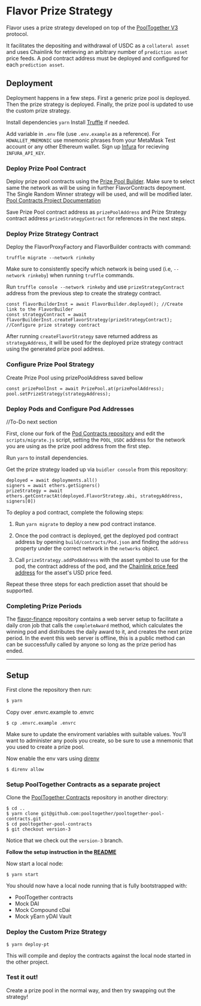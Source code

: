 # Flavor Prize Strategy

Flavor uses a prize strategy developed on top of the [PoolTogether V3](https://www.pooltogether.com/) protocol.

It facilitates the depositing and withdrawal of USDC as a `collateral asset` and uses Chainlink for retrieving an arbitrary number of `prediction asset` price feeds. A pod contract address must be deployed and configured for each `prediction asset`.

## Deployment

Deployment happens in a few steps. First a generic prize pool is deployed. Then the prize strategy is deployed. Finally, the prize pool is updated to use the custom prize strategy.

Install dependencies `yarn`
Install [Truffle](https://www.trufflesuite.com/docs/truffle/getting-started/installation) if needed.

Add variable in `.env` file (use `.env.example` as a reference). For `HDWALLET_MNEMONIC` use mnemonic phrases from your MetaMask Test account or any other Ethereum wallet.
Sign up [Infura](https://infura.io/) for recieving `INFURA_API_KEY`.

### Deploy Prize Pool Contract

Deploy prize pool contracts using the [Prize Pool Builder](https://builder.pooltogether.com/). Make sure to select same the network as will be using in further FlavorContracts depoyment. The Single Random Winner strategy will be used, and will be modified later.
[Pool Contracts Project Documentation](https://github.com/pooltogether/pooltogether-pool-contracts/tree/version-3)

Save Prize Pool contract address as `prizePoolAddress` and Prize Strategy contract address `prizeStrategyContract` for references in the next steps.

### Deploy Prize Strategy Contract

Deploy the FlavorProxyFactory and FlavorBuilder contracts with command:

```
truffle migrate --network rinkeby
```

Make sure to consistently specify which network is being used (i.e, `--network rinkeby`) when running `truffle` commands.

Run `truffle console --network rinkeby` and use `prizeStrategyContract` address from the previous step to create the strategy contract.

```
const flavorBuilderInst = await FlavorBuilder.deployed(); //Create link to the FlavorBuilder
const strategyContract = await flavorBuilderInst.createFlavorStrategy(prizeStrategyContract);
//Configure prize strategy contract
```

After running `createFlavorStrategy` save returned address as `strategyAddress`, it will be used for the deployed prize strategy contract using the generated prize pool address.

### Configure Prize Pool Strategy

Create Prize Pool using prizePoolAddress saved bellow

```
const prizePoolInst = await PrizePool.at(prizePoolAddress);
pool.setPrizeStrategy(strategyAddress);
```

### Deploy Pods and Configure Pod Addresses

//To-Do next section

First, clone our fork of the [Pod Contracts repository](https://github.com/flavor-finance/pooltogether-pod-contracts) and edit the `scripts/migrate.js` script, setting the `POOL_USDC` address for the network you are using as the prize pool address from the first step.

Run `yarn` to install dependencies.

Get the prize strategy loaded up via `buidler console` from this repository:

```
deployed = await deployments.all()
signers = await ethers.getSigners()
prizeStrategy = await ethers.getContractAt(deployed.FlavorStrategy.abi, strategyAddress, signers[0])
```

To deploy a pod contract, complete the following steps:

1. Run `yarn migrate` to deploy a new pod contract instance.

2. Once the pod contract is deployed, get the deployed pod contract address by opening `build/contracts/Pod.json` and finding the `address` property under the correct network in the `networks` object.

3. Call `prizeStrategy.addPodAddress` with the asset symbol to use for the pod, the contract address of the pod, and the [Chainlink price feed address](https://docs.chain.link/docs/reference-contracts) for the asset's USD price feed.

Repeat these three steps for each prediction asset that should be supported.

### Completing Prize Periods

The [flavor-finance](https://github.com/flavor-finance/flavor-finance) repository contains a web server setup to facilitate a daily cron job that calls the `completeAward` method, which calculates the winning pod and distributes the daily award to it, and creates the next prize period. In the event this web server is offline, this is a public method can can be successfully called by anyone so long as the prize period has ended.

---

## Setup

First clone the repository then run:

```bash
$ yarn
```

Copy over .envrc.example to .envrc

```
$ cp .envrc.example .envrc
```

Make sure to update the enviroment variables with suitable values. You'll want to administer any pools you create, so be sure to use a mnemonic that you used to create a prize pool.

Now enable the env vars using [direnv](https://direnv.net/docs/installation.html)

```
$ direnv allow
```

### Setup PoolTogether Contracts as a separate project

Clone the [PoolTogether Contracts](https://github.com/pooltogether/pooltogether-pool-contracts/tree/version-3) repository in another directory:

```
$ cd ..
$ yarn clone git@github.com:pooltogether/pooltogether-pool-contracts.git
$ cd pooltogether-pool-contracts
$ git checkout version-3
```

Notice that we check out the `version-3` branch.

**Follow the setup instruction in the [README](https://github.com/pooltogether/pooltogether-pool-contracts/tree/version-3)**

Now start a local node:

```
$ yarn start
```

You should now have a local node running that is fully bootstrapped with:

- PoolTogether contracts
- Mock DAI
- Mock Compound cDai
- Mock yEarn yDAI Vault

### Deploy the Custom Prize Strategy

```
$ yarn deploy-pt
```

This will compile and deploy the contracts against the local node started in the other project.

### Test it out!

Create a prize pool in the normal way, and then try swapping out the strategy!

